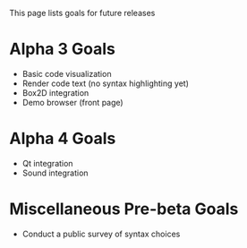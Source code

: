 
This page lists goals for future releases

# Alpha 3 Goals #
 - Basic code visualization
 - Render code text (no syntax highlighting yet)
 - Box2D integration
 - Demo browser (front page)

# Alpha 4 Goals #
 - Qt integration
 - Sound integration

# Miscellaneous Pre-beta Goals #
 - Conduct a public survey of syntax choices
